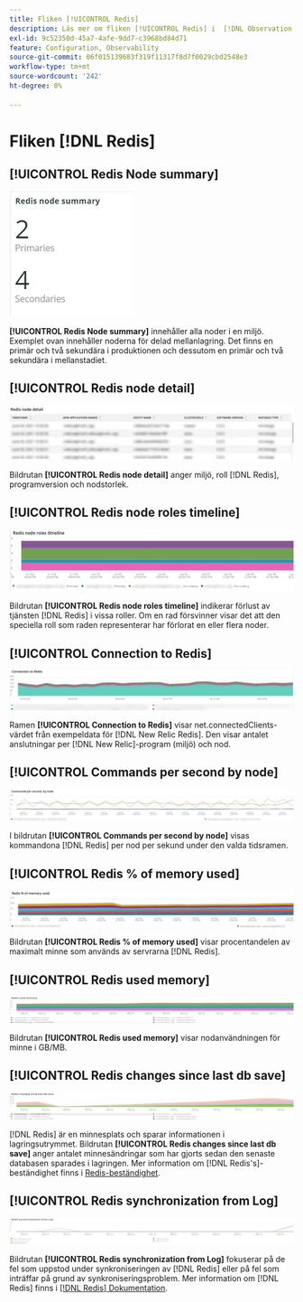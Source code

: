 ```yaml
---
title: Fliken [!UICONTROL Redis]
description: Läs mer om fliken [!UICONTROL Redis] i  [!DNL Observation for Adobe Commerce].
exl-id: 9c52350d-45a7-4afe-9dd7-c3968bd84d71
feature: Configuration, Observability
source-git-commit: 06f015139683f319f11317f8d7f0029cbd2548e3
workflow-type: tm+mt
source-wordcount: '242'
ht-degree: 0%

---
```


# Fliken [!DNL Redis]

## [!UICONTROL Redis Node summary]

![Redis Node summary](../../assets/tools/observation-for-adobe-commerce/redis-tab-1.jpg)

**[!UICONTROL Redis Node summary]** innehåller alla noder i en miljö. Exemplet ovan innehåller noderna för delad mellanlagring. Det finns en primär och två sekundära i produktionen och dessutom en primär och två sekundära i mellanstadiet.

## [!UICONTROL Redis node detail]

![Redis-noddetalj](../../assets/tools/observation-for-adobe-commerce/redis-tab-2.jpg)

Bildrutan **[!UICONTROL Redis node detail]** anger miljö, roll [!DNL Redis], programversion och nodstorlek.

## [!UICONTROL Redis node roles timeline]

![Redis node roles timeline](../../assets/tools/observation-for-adobe-commerce/redis-tab-3.jpg)

Bildrutan **[!UICONTROL Redis node roles timeline]** indikerar förlust av tjänsten [!DNL Redis] i vissa roller. Om en rad försvinner visar det att den speciella roll som raden representerar har förlorat en eller flera noder.

## [!UICONTROL Connection to Redis]

![Anslutning till Redis](../../assets/tools/observation-for-adobe-commerce/redis-tab-4.jpg)

Ramen **[!UICONTROL Connection to Redis]** visar net.connectedClients-värdet från exempeldata för [!DNL New Relic Redis]. Den visar antalet anslutningar per [!DNL New Relic]-program (miljö) och nod.

## [!UICONTROL Commands per second by node]

![Kommandon per sekund och nod](../../assets/tools/observation-for-adobe-commerce/redis-tab-5.jpg)

I bildrutan **[!UICONTROL Commands per second by node]** visas kommandona [!DNL Redis] per nod per sekund under den valda tidsramen.

## [!UICONTROL Redis % of memory used]

![Redis % av använt minne](../../assets/tools/observation-for-adobe-commerce/redis-tab-6.jpg)

Bildrutan **[!UICONTROL Redis % of memory used]** visar procentandelen av maximalt minne som används av servrarna [!DNL Redis].

## [!UICONTROL Redis used memory]

![Återanvänt minne](../../assets/tools/observation-for-adobe-commerce/redis-tab-7.jpg)

Bildrutan **[!UICONTROL Redis used memory]** visar nodanvändningen för minne i GB/MB.

## [!UICONTROL Redis changes since last db save]

![Gör om ändringar sedan den senaste databasen sparades](../../assets/tools/observation-for-adobe-commerce/redis-tab-8.jpg)

[!DNL Redis] är en minnesplats och sparar informationen i lagringsutrymmet. Bildrutan **[!UICONTROL Redis changes since last db save]** anger antalet minnesändringar som har gjorts sedan den senaste databasen sparades i lagringen. Mer information om [!DNL Redis's]-beständighet finns i [Redis-beständighet](https://redis.io/docs/latest/operate/oss_and_stack/management/persistence/).

## [!UICONTROL Redis synchronization from Log]

![Synkronisera igen från logg](../../assets/tools/observation-for-adobe-commerce/redis-tab-9.jpg)

Bildrutan **[!UICONTROL Redis synchronization from Log]** fokuserar på de fel som uppstod under synkroniseringen av [!DNL Redis] eller på fel som inträffar på grund av synkroniseringsproblem. Mer information om [!DNL Redis] finns i [[!DNL Redis] Dokumentation](https://redis.io/docs/).
